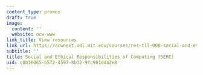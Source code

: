 ```yaml
---
content_type: promos
draft: true
image:
  content: ''
  website: ocw-www
link_title: View resources
link_url: https://ocwnext.odl.mit.edu/courses/res-tll-008-social-and-ethical-responsibilities-of-computing-serc-fall-2021/
subtitle: ''
title: Social and Ethical Responsibilities of Computing (SERC)
uid: c0b16065-b572-4597-8b32-9fc981dda2e8
---
```

